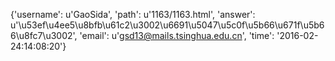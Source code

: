 {'username': u'GaoSida', 'path': u'1163/1163.html', 'answer': u'\u53ef\u4ee5\u8bfb\u61c2\u3002\u6691\u5047\u5c0f\u5b66\u671f\u5b66\u8fc7\u3002', 'email': u'gsd13@mails.tsinghua.edu.cn', 'time': '2016-02-24:14:08:20'}